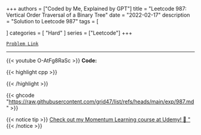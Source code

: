 
+++
authors = ["Coded by Me, Explained by GPT"]
title = "Leetcode 987: Vertical Order Traversal of a Binary Tree"
date = "2022-02-17"
description = "Solution to Leetcode 987"
tags = [
    
]
categories = [
    "Hard"
]
series = ["Leetcode"]
+++



[`Problem Link`](https://leetcode.com/problems/vertical-order-traversal-of-a-binary-tree/description/)

---
{{< youtube O-AtFg8RaSc >}}
**Code:**

{{< highlight cpp >}}

{{< /highlight >}}

{{< ghcode "https://raw.githubusercontent.com/grid47/list/refs/heads/main/exp/987.md" >}}

{{< notice tip >}}
[Check out my Momentum Learning course at Udemy! 🚀 "](https://www.udemy.com/course/blind-75-the-data-structures-and-algorithms-essentials/)
{{< /notice >}}

